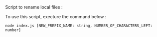 Script to rename local files :

To use this script, execture the command below :

```
node index.js [NEW_PREFIX_NAME: string, NUMBER_OF_CHARACTERS_LEFT: number]
```
